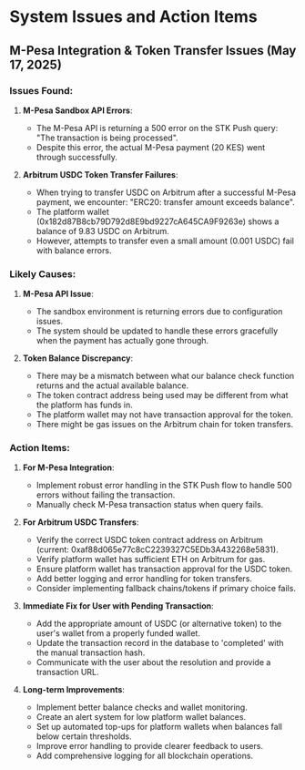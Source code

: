 # System Issues and Action Items

## M-Pesa Integration & Token Transfer Issues (May 17, 2025)

### Issues Found:

1. **M-Pesa Sandbox API Errors**: 
   - The M-Pesa API is returning a 500 error on the STK Push query: "The transaction is being processed".
   - Despite this error, the actual M-Pesa payment (20 KES) went through successfully.

2. **Arbitrum USDC Token Transfer Failures**:
   - When trying to transfer USDC on Arbitrum after a successful M-Pesa payment, we encounter: "ERC20: transfer amount exceeds balance".
   - The platform wallet (0x182d87B8cb79D792d8E9bd9227cA645CA9F9263e) shows a balance of 9.83 USDC on Arbitrum.
   - However, attempts to transfer even a small amount (0.001 USDC) fail with balance errors.

### Likely Causes:

1. **M-Pesa API Issue**: 
   - The sandbox environment is returning errors due to configuration issues.
   - The system should be updated to handle these errors gracefully when the payment has actually gone through.

2. **Token Balance Discrepancy**:
   - There may be a mismatch between what our balance check function returns and the actual available balance.
   - The token contract address being used may be different from what the platform has funds in.
   - The platform wallet may not have transaction approval for the token.
   - There might be gas issues on the Arbitrum chain for token transfers.

### Action Items:

1. **For M-Pesa Integration**:
   - Implement robust error handling in the STK Push flow to handle 500 errors without failing the transaction.
   - Manually check M-Pesa transaction status when query fails.

2. **For Arbitrum USDC Transfers**:
   - Verify the correct USDC token contract address on Arbitrum (current: 0xaf88d065e77c8cC2239327C5EDb3A432268e5831).
   - Verify platform wallet has sufficient ETH on Arbitrum for gas.
   - Ensure platform wallet has transaction approval for the USDC token.
   - Add better logging and error handling for token transfers.
   - Consider implementing fallback chains/tokens if primary choice fails.

3. **Immediate Fix for User with Pending Transaction**:
   - Add the appropriate amount of USDC (or alternative token) to the user's wallet from a properly funded wallet.
   - Update the transaction record in the database to 'completed' with the manual transaction hash.
   - Communicate with the user about the resolution and provide a transaction URL.

4. **Long-term Improvements**:
   - Implement better balance checks and wallet monitoring.
   - Create an alert system for low platform wallet balances.
   - Set up automated top-ups for platform wallets when balances fall below certain thresholds.
   - Improve error handling to provide clearer feedback to users.
   - Add comprehensive logging for all blockchain operations. 